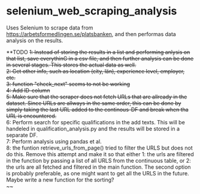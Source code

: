 # selenium_web_scraping_analysis

Uses Selenium to scrape data from https://arbetsformedlingen.se/platsbanken, and then performas data analysis on the results.

\*\*TODO
~~1: Instead of storing the results in a list and performing anlysis on that list, save everythinG in a csv file, and then further analysis can be done in several stages. This stores the actual data as well. <br>~~
~~2: Get other info, such as location (city, län), experience level, employer, etc.<br>~~
~~3: function "check_next" seems to not be working<br>~~
~~4: Add ID-column<br>~~
~~5: Make sure that the scraper does not fetch URLs that are allready in the dataset. Since URLs are allways in the same order, this can be done by simply taking the last URL added to the continous-DF and break when tha URL is encountered.<br>~~
6: Perform search for specific qualifications in the add texts. This will be handeled in qualification_analysis.py and the results will be stored in a separate DF.<br>
7: Perform analysis using pandas et al.<br>
8: the funtion retrieve_urls_from_page() tried to filter the URLS but does not do this. Remove this attempt and make it so that either 1: the urls are filtered in the function by passing a list of all URLS from the continuous table, or 2: the urls are all fetched and filtered in the main function. The second option is probably preferable, as one might want to get all the URLS in the future. Maybe write a new function for the sorting?<br>~~
